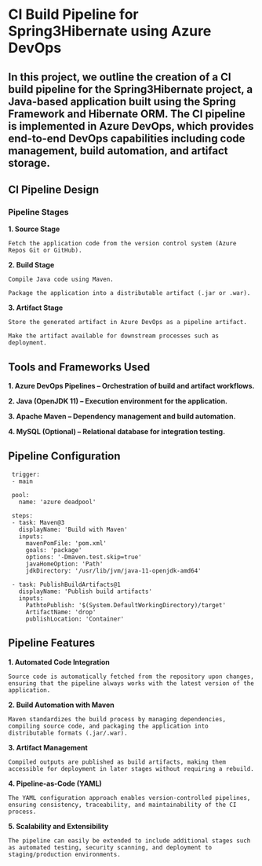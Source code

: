 # CI Build Pipeline for Spring3Hibernate using Azure DevOps

## In this project, we outline the creation of a CI build pipeline for the Spring3Hibernate project, a Java-based application built using the Spring Framework and Hibernate ORM. The CI pipeline is implemented in Azure DevOps, which provides end-to-end DevOps capabilities including code management, build automation, and artifact storage.


## CI Pipeline Design

### Pipeline Stages

**1. Source Stage**

`Fetch the application code from the version control system (Azure Repos Git or GitHub).`

**2. Build Stage**

`Compile Java code using Maven.`

`Package the application into a distributable artifact (.jar or .war).`
  
**3. Artifact Stage**

`Store the generated artifact in Azure DevOps as a pipeline artifact.`

`Make the artifact available for downstream processes such as deployment.`


## Tools and Frameworks Used

**1. Azure DevOps Pipelines – Orchestration of build and artifact workflows.**

**2. Java (OpenJDK 11) – Execution environment for the application.**

**3. Apache Maven – Dependency management and build automation.**

**4. MySQL (Optional) – Relational database for integration testing.**


## Pipeline Configuration

     trigger:
     - main  
     
     pool:
       name: 'azure deadpool'   
     
     steps:
     - task: Maven@3
       displayName: 'Build with Maven'
       inputs:
         mavenPomFile: 'pom.xml'
         goals: 'package'
         options: '-Dmaven.test.skip=true'
         javaHomeOption: 'Path'
         jdkDirectory: '/usr/lib/jvm/java-11-openjdk-amd64'
     
     - task: PublishBuildArtifacts@1
       displayName: 'Publish build artifacts'
       inputs:
         PathtoPublish: '$(System.DefaultWorkingDirectory)/target'
         ArtifactName: 'drop'
         publishLocation: 'Container'


## Pipeline Features


**1. Automated Code Integration**

`Source code is automatically fetched from the repository upon changes, ensuring that the pipeline always works with the latest version of the application.`


**2. Build Automation with Maven**

`Maven standardizes the build process by managing dependencies, compiling source code, and packaging the application into distributable formats (.jar/.war).`
     

**3. Artifact Management**

`Compiled outputs are published as build artifacts, making them accessible for deployment in later stages without requiring a rebuild.`


**4. Pipeline-as-Code (YAML)**

`The YAML configuration approach enables version-controlled pipelines, ensuring consistency, traceability, and maintainability of the CI process.`


**5. Scalability and Extensibility**

`The pipeline can easily be extended to include additional stages such as automated testing, security scanning, and deployment to staging/production environments.`


